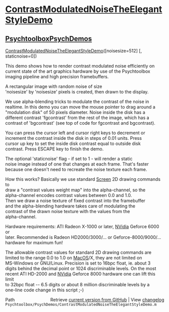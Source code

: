# [ContrastModulatedNoiseTheElegantStyleDemo](ContrastModulatedNoiseTheElegantStyleDemo)
## [Psychtoolbox](Psychtoolbox)[PsychDemos](PsychDemos)

[ContrastModulatedNoiseTheElegantStyleDemo](ContrastModulatedNoiseTheElegantStyleDemo)([noisesize=512] [, staticnoise=0])  
  
This demo shows how to render contrast modulated noise efficiently on  
current state of the art graphics hardware by use of the Psychtoolbox  
imaging pipeline and high precision framebuffers.  
  
A rectangular image with random noise of size  
'noisesize' by 'noisesize' pixels is created, then drawn to the display.  
  
We use alpha-blending tricks to modulate the contrast of the noise in  
realtime. In this demo you can move the mouse pointer to drag around a  
"modulation disk" of 50 pixels diameter. Noise inside the disk has a  
different contrast 'fgcontrast' from the rest of the image, which has a  
contrast of 'bgcontrast' (see top of code for fgcontrast and bgcontrast).  
  
You can press the cursor left and cursor right keys to decrement or  
increment the contrast inside the disk in steps of 0.01 units. Press  
cursor up key to set the inside disk contrast equal to outside disk  
contrast. Press ESCAPE key to finish the demo.  
  
The optional 'staticnoise' flag - if set to 1 - will render a static  
noise image instead of one that changes at each frame. That's faster  
because one doesn't need to recreate the noise texture each frame.  
  
How this works? Basically we use standard [Screen](Screen) 2D drawing commands to  
draw a "contrast values weight map" into the alpha-channel, so the  
alpha-channel encodes contrast values between 0.0 and 1.0.  
Then we draw a noise texture of fixed contrast into the framebuffer  
and the alpha-blending hardware takes care of modulating the  
contrast of the drawn noise texture with the values from the  
alpha-channel.  
  
Hardware requirements: ATI Radeon X-1000 or later, [NVidia](NVidia) Geforce 6000 or  
later. Recommended is Radeon HD2000/3000/... or Geforce-8000/9000/...  
hardware for maximum fun!  
  
The allowable contrast values for standard 2D drawing commands are  
limited to the range 0.0 to 1.0 on [MacOS](MacOS)/X, they are not limited on  
MS-Windows or GNU/Linux. Precision is set to 16bpc float, ie. about 3  
digits behind the decimal point or 1024 discriminable levels. On the most  
recent ATI HD-2000 and [NVidia](NVidia) Geforce 8000 hardware one can lift this limit  
to 32bpc float -- 6.5 digits or about 8 million discriminable levels by a  
one-line code change in this script ;-)  




<div class="code_header" style="text-align:right;">
  <span style="float:left;">Path&nbsp;&nbsp;</span> <span class="counter">Retrieve <a href=
  "https://raw.github.com/Psychtoolbox-3/Psychtoolbox-3/beta/Psychtoolbox/PsychDemos/ContrastModulatedNoiseTheElegantStyleDemo.m">current version from GitHub</a> | View <a href=
  "https://github.com/Psychtoolbox-3/Psychtoolbox-3/commits/beta/Psychtoolbox/PsychDemos/ContrastModulatedNoiseTheElegantStyleDemo.m">changelog</a></span>
</div>
<div class="code">
  <code>Psychtoolbox/PsychDemos/ContrastModulatedNoiseTheElegantStyleDemo.m</code>
</div>

